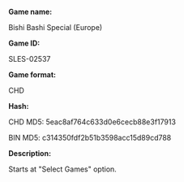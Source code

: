**Game name:**

Bishi Bashi Special (Europe)

**Game ID:**

SLES-02537

**Game format:**

CHD

**Hash:**

CHD MD5: 5eac8af764c633d0e6cecb88e3f17913

BIN MD5: c314350fdf2b51b3598acc15d89cd788

**Description:**

Starts at "Select Games" option.